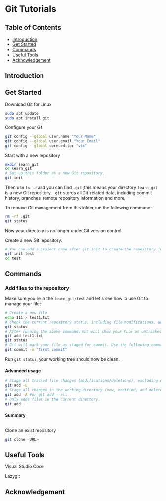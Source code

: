 # Git Tutorials

## Table of Contents

- [Introduction](#introduction)
- [Get Started](#get-started)
- [Commands](#commands)
- [Useful Tools](#useful-tools)
- [Acknowledgement](#acknowledgement)

## Introduction

## Get Started

 Download Git for Linux

```bash
sudo apt update
sudo apt install git
```

Configure your Git

```bash
git config --global user.name "Your Name"
git config --global user.email "Your Email"
git config --global core.editor "vim"
```

Start with a new repository

```bash
mkdir learn_git
cd learn_git
# Set up this folder as a new Git repository.
git init
```

Then use `ls -a` and you can find `.git` ,this means your directory `learn_git` is a new Git repository, `.git` stores all Git-related data, including commit history, branches, remote repository information and more.

To remove Git management from this folder,run the following command:

```bash
rm -rf .git
git status
```

Now your directory is no longer under Git version control.

Create a new Git repository.

```bash
# You can add a project name after git init to create the repository in a specific directory.
git init test
cd test
```

## Commands

### Add files to the repository 

Make sure you're in the `learn_git/test` and let's see how to use Git to manage your files.

```bash
# Create a new file
echo 111 > test1.txt
# Check the current repository status, including file modifications, uncommitted changes, and branch information.
git status 
# After running the above command，Git will show your file as untracked.Stage the untracked file for commit using the following command:
git add test1.txt
git status
# Git will mark your file as staged for commit. Use the following command to commit them:
git commit -m "first commit"
```

Run `git status`, your working tree should now be clean.

#### Advanced usage

```bash
# Stage all tracked file changes (modifications/deletions), excluding new untracked files.
git add -u
# Stage all changes in the working directory (new, modified, and deleted files).
git add -A #or git add --all
# Only adds files in the current directory.
git add .
```

#### Summary

```bash

```

Clone an exist repository

```bash
git clone <URL>
```

## Useful Tools

Visual Studio Code

Lazygit

## Acknowledgement
